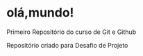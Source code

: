 # olá,mundo!
Primeiro Repositório do curso de Git e Github

Repositório criado para Desafio de Projeto
